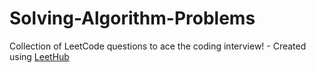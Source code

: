 # Solving-Algorithm-Problems
Collection of LeetCode questions to ace the coding interview! - Created using [LeetHub](https://github.com/QasimWani/LeetHub)
